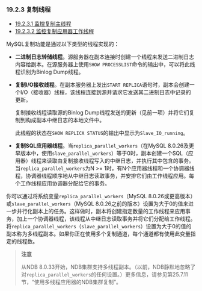 ### 19.2.3 复制线程

- [19.2.3.1 监控复制主线程](./19.02.03.01.监控复制主线程.md)
- [19.2.3.2 监控复制应用器工作线程](./19.02.03.02.监控复制应用器工作线程.md)

MySQL复制功能是通过以下类型的线程实现的：

- **二进制日志转储线程**。源服务器在副本连接时创建一个线程来发送二进制日志内容给副本。在源服务器上使用`SHOW PROCESSLIST`命令的输出中，可以将此线程识别为Binlog Dump线程。

- **复制I/O接收线程**。在副本服务器上发出`START REPLICA`语句时，副本会创建一个I/O（接收器）线程，该线程连接到源并请求它发送其二进制日志中记录的更新。

  复制接收线程读取源的Binlog Dump线程发送的更新（见前一项）并将它们复制到构成副本中继日志的本地文件中。

  此线程的状态在`SHOW REPLICA STATUS`的输出中显示为`Slave_IO_running`。

- **复制SQL应用器线程**。当`replica_parallel_workers`（在MySQL 8.0.26及更早版本中，使用`slave_parallel_workers`）等于0时，副本创建一个SQL（应用器）线程来读取由复制接收线程写入的中继日志，并执行其中包含的事务。当`replica_parallel_workers`为N >= 1时，有N个应用器线程和一个协调器线程，协调器线程顺序地从中继日志读取事务，并安排它们由工作线程应用。每个工作线程应用协调器分配给它的事务。

你可以通过将系统变量`replica_parallel_workers`（MySQL 8.0.26或更高版本）或`slave_parallel_workers`（MySQL 8.0.26之前的版本）设置为大于0的值来进一步并行化副本上的任务。这样做时，副本将创建指定数量的工作线程来应用事务，加上一个协调器线程，该线程从中继日志读取事务并将它们分配给工作线程。将`replica_parallel_workers`（`slave_parallel_workers`）设置为大于0的值的副本称为多线程副本。如果你正在使用多个复制通道，每个通道都有使用此变量指定的线程数。

> **注意**
>
> 从NDB 8.0.33开始，NDB集群支持多线程副本。（以前，NDB静默地忽略了对`replica_parallel_workers`的任何设置。）更多信息，请参见第25.7.11节，“使用多线程应用器的NDB集群复制”。